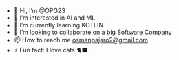 - 👋 Hi, I’m @OPG23
- 👀 I’m interested in AI and ML
- 🌱 I’m currently learning KOTLIN
- 💞️ I’m looking to collaborate on a big Software Company
- 📫 How to reach me osmanpajaro2@gmail.com
- ⚡ Fun fact: I love cats 🐈‍⬛

<!---
OPG23/OPG23 is a ✨ special ✨ repository because its `README.md` (this file) appears on your GitHub profile.
You can click the Preview link to take a look at your changes.
--->
